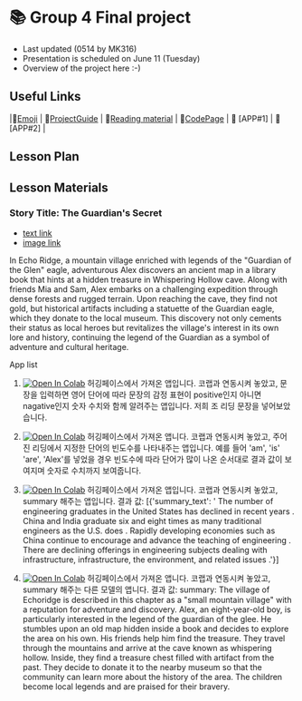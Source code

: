 # 📚 Group 4 Final project 
+ Last updated (0514 by MK316)
+ Presentation is scheduled on June 11 (Tuesday)
+ Overview of the project here :-)

## Useful Links
|💠[Emoji](https://gist.github.com/rxaviers/7360908) | 💠[ProjectGuide](https://github.com/MK316/Spring2024/blob/main/DLTESOL/project/README.md) | 💠[Reading material](https://raw.githubusercontent.com/MK316/Spring2024/main/DLTESOL/project/story02.txt) | 💠[CodePage](https://github.com/ShieldEdu/G4-finalproject/blob/main/FPG04.ipynb) | 💠 [APP#1] | 💠 [APP#2] |

## Lesson Plan

## Lesson Materials

### Story Title: The Guardian's Secret 
+ [text link](https://raw.githubusercontent.com/MK316/Spring2024/main/DLTESOL/project/story02.txt)
+ [image link](https://github.com/MK316/Spring2024/blob/main/DLTESOL/project/Story02.png)

**<Synopsis>**
In Echo Ridge, a mountain village enriched with legends of the "Guardian of the Glen" eagle, adventurous Alex discovers an ancient map in a library book that hints at a hidden treasure in Whispering Hollow cave. Along with friends Mia and Sam, Alex embarks on a challenging expedition through dense forests and rugged terrain. Upon reaching the cave, they find not gold, but historical artifacts including a statuette of the Guardian eagle, which they donate to the local museum. This discovery not only cements their status as local heroes but revitalizes the village's interest in its own lore and history, continuing the legend of the Guardian as a symbol of adventure and cultural heritage.


App list

1. [![Open In Colab](https://colab.research.google.com/assets/colab-badge.svg)](https://colab.research.google.com/drive/1E5A89v10PveUNLJQI13wX4SNi_9I5uGz#scrollTo=FXNSSRaG-iXs)
   허깅페이스에서 가져온 앱입니다. 코랩과 연동시켜 놓았고, 문장을 입력하면 영어 단어에 따라 문장의 감정 표현이 positive인지 아니면 nagative인지 숫자 수치와 함께 알려주는 앱입니다.
   저희 조 리딩 문장을 넣어보았습니다.

2. [![Open In Colab](https://colab.research.google.com/assets/colab-badge.svg)](https://colab.research.google.com/drive/1d-MsRmOjgepXfRCMu2PmBEz6BZEz-nq2#scrollTo=fLUhcvPtFSVE)
   허깅페이스에서 가져온 앱니다. 코랩과 연동시켜 놓았고, 주어진 리딩에서 지정한 단어의 빈도수를 나타내주는 앱입니다. 예를 들어 'am', 'is' 'are', 'Alex'를 넣었을 경우 빈도수에 따라 단어가 많이 나온 순서대로 결과 값이 보여지며 숫자로 수치까지 보여줍니다.

3. [![Open In Colab](https://colab.research.google.com/assets/colab-badge.svg)](https://colab.research.google.com/drive/1jm0oGF5laF6lZVLr1OmE6GvV7d3JHW4D#scrollTo=CRISCiBtLh9v)
   허깅페이스에서 가져온 앱입니다. 코랩과 연동시켜 놓았고, summary 해주는 앱입니다.
   결과 값: [{'summary_text': ' The number of engineering graduates in the United States has declined in recent years . China and India graduate six and eight times as many traditional engineers as the U.S. does . Rapidly developing economies such as China continue to encourage and advance the teaching of engineering . There are declining offerings in engineering subjects dealing with infrastructure, infrastructure, the environment, and related issues .'}]

4. [![Open In Colab](https://colab.research.google.com/assets/colab-badge.svg)](https://colab.research.google.com/drive/1fSNkkTMHB1RpLoE1eFji0cpQAyoMQZMP#scrollTo=uHDMsr3TPoCw)
   허깅페이스에서 가져온 앱니다. 코랩과 연동시켜 놓았고, summary 해주는 다른 모델의 앱니다.
   결과 값: summary: The village of Echoridge is described in this chapter as a "small mountain village" with a reputation for adventure and discovery. Alex, an eight-year-old boy, is particularly interested in the legend of the guardian of the glee. He stumbles upon an old map hidden inside a book and decides to explore the area on his own. His friends help him find the treasure. They travel through the mountains and arrive at the cave known as whispering hollow. Inside, they find a treasure chest filled with artifact from the past. They decide to donate it to the nearby museum so that the community can learn more about the history of the area. The children become local legends and are praised for their bravery.
